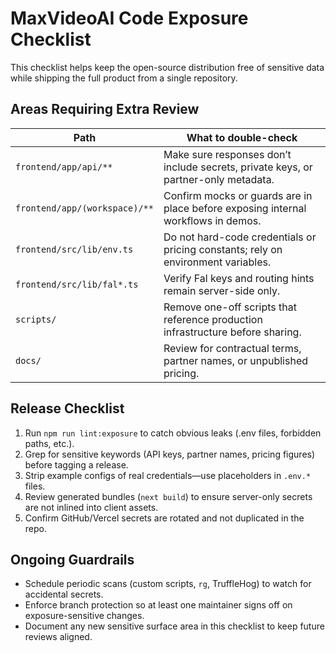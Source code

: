 # MaxVideoAI Code Exposure Checklist

This checklist helps keep the open-source distribution free of sensitive data while shipping the full product from a single repository.

## Areas Requiring Extra Review

| Path | What to double-check |
|------|----------------------|
| `frontend/app/api/**` | Make sure responses don’t include secrets, private keys, or partner-only metadata. |
| `frontend/app/(workspace)/**` | Confirm mocks or guards are in place before exposing internal workflows in demos. |
| `frontend/src/lib/env.ts` | Do not hard-code credentials or pricing constants; rely on environment variables. |
| `frontend/src/lib/fal*.ts` | Verify Fal keys and routing hints remain server-side only. |
| `scripts/` | Remove one-off scripts that reference production infrastructure before sharing. |
| `docs/` | Review for contractual terms, partner names, or unpublished pricing. |

## Release Checklist

1. Run `npm run lint:exposure` to catch obvious leaks (.env files, forbidden paths, etc.).  
2. Grep for sensitive keywords (API keys, partner names, pricing figures) before tagging a release.  
3. Strip example configs of real credentials—use placeholders in `.env.*` files.  
4. Review generated bundles (`next build`) to ensure server-only secrets are not inlined into client assets.  
5. Confirm GitHub/Vercel secrets are rotated and not duplicated in the repo.

## Ongoing Guardrails

- Schedule periodic scans (custom scripts, `rg`, TruffleHog) to watch for accidental secrets.  
- Enforce branch protection so at least one maintainer signs off on exposure-sensitive changes.  
- Document any new sensitive surface area in this checklist to keep future reviews aligned.

